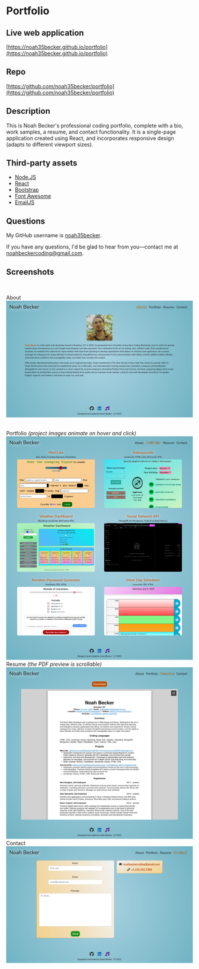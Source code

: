 # Portfolio

## Live web application
[https://noah35becker.github.io/portfolio](https://noah35becker.github.io/portfolio)


## Repo
[https://github.com/noah35becker/portfolio](https://github.com/noah35becker/portfolio)



## Description
This is Noah Becker's professional coding portfolio, complete with a bio, work samples, a resume, and contact functionality. It is a single-page application created using React, and incorporates responsive design (adapts to different viewport sizes).


## Third-party assets
- [Node.JS](https://nodejs.org/)
- [React](https://reactjs.org)
- [Bootstrap](https://getbootstrap.com/)
- [Font Awesome](https://fontawesome.com/)
- [EmailJS](https://www.emailjs.com/)


## Questions
My GitHub username is [noah35becker](https://github.com/noah35becker).

If you have any questions, I'd be glad to hear from you—contact me at [noahbeckercoding@gmail.com](mailto:noahbeckercoding@gmail.com).


## Screenshots
<br />

About
<br />
<img src="./screenshots/about.png" width="600"/>

<br />
Portfolio <i>(project images animate on hover and click)</i>
<img src="./screenshots/portfolio.png" width="600"/>

<br />
Resume <i>(the PDF preview is scrollable)</i>
<img src="./screenshots/resume.png" width="600"/>

<br />
Contact
<img src="./screenshots/contact.png" width="600"/>